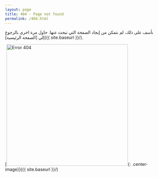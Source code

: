 ```yaml
---
layout: page
title: 404 - Page not found
permalink: /404.html
---
```


نأسف على ذلك، لم نتمكن من إيجاد الصفحة التي تبحث عنها.
حاول مرة اخرى بالرجوع إلي [الصفحة الرئيسية]({{ site.baseurl }}/).

[<img src="{{ site.baseurl }}/images/404.jpg" alt="Error 404" style="width: 400px;"/>{: .center-image}]({{ site.baseurl }}/)
